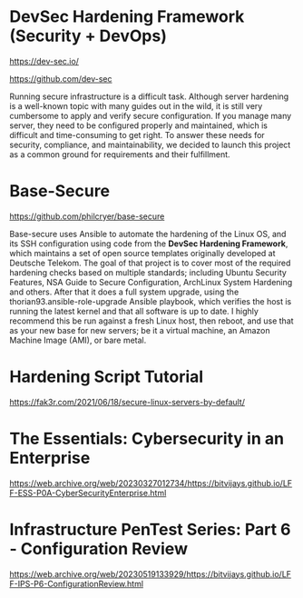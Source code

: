 # DevSec Hardening Framework (Security + DevOps)

https://dev-sec.io/

https://github.com/dev-sec

Running secure infrastructure is a difficult task. Although server hardening is a well-known topic with many guides out in the wild, it is still very cumbersome to apply and verify secure configuration. If you manage many server, they need to be configured properly and maintained, which is difficult and time-consuming to get right. To answer these needs for security, compliance, and maintainability, we decided to launch this project as a common ground for requirements and their fulfillment.

# Base-Secure

https://github.com/philcryer/base-secure

Base-secure uses Ansible to automate the hardening of the Linux OS, and its SSH configuration using code from the **DevSec Hardening Framework**, which maintains a set of open source templates originally developed at Deutsche Telekom. The goal of that project is to cover most of the required hardening checks based on multiple standards; including Ubuntu Security Features, NSA Guide to Secure Configuration, ArchLinux System Hardening and others. After that it does a full system upgrade, using the thorian93.ansible-role-upgrade Ansible playbook, which verifies the host is running the latest kernel and that all software is up to date. I highly recommend this be run against a fresh Linux host, then reboot, and use that as your new base for new servers; be it a virtual machine, an Amazon Machine Image (AMI), or bare metal.

# Hardening Script Tutorial

https://fak3r.com/2021/06/18/secure-linux-servers-by-default/

# The Essentials: Cybersecurity in an Enterprise

https://web.archive.org/web/20230327012734/https://bitvijays.github.io/LFF-ESS-P0A-CyberSecurityEnterprise.html

# Infrastructure PenTest Series: Part 6 - **Configuration Review**

https://web.archive.org/web/20230519133929/https://bitvijays.github.io/LFF-IPS-P6-ConfigurationReview.html